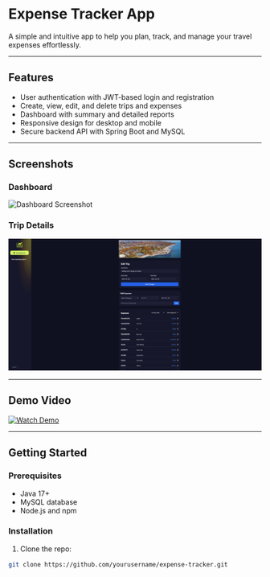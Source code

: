 # Expense Tracker App

A simple and intuitive app to help you plan, track, and manage your travel expenses effortlessly.

---

## Features

- User authentication with JWT-based login and registration
- Create, view, edit, and delete trips and expenses
- Dashboard with summary and detailed reports
- Responsive design for desktop and mobile
- Secure backend API with Spring Boot and MySQL

---

## Screenshots

### Dashboard
![Dashboard Screenshot](./screenshots/dashboard.png)

### Trip Details
![Trip Details Screenshot](./screenshots/trip-details.png)

---

## Demo Video

[![Watch Demo](https://img.youtube.com/vi/your_video_id/maxresdefault.jpg)](https://youtu.be/your_video_id)

---

## Getting Started

### Prerequisites
- Java 17+
- MySQL database
- Node.js and npm

### Installation

1. Clone the repo:
```bash
git clone https://github.com/yourusername/expense-tracker.git
